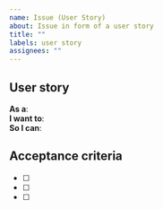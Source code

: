 ```yaml
---
name: Issue (User Story)
about: Issue in form of a user story
title: ""
labels: user story
assignees: ""
---
```


## User story

**As a**:  
**I want to**:  
**So I can**:

## Acceptance criteria

- [ ]
- [ ]
- [ ]
